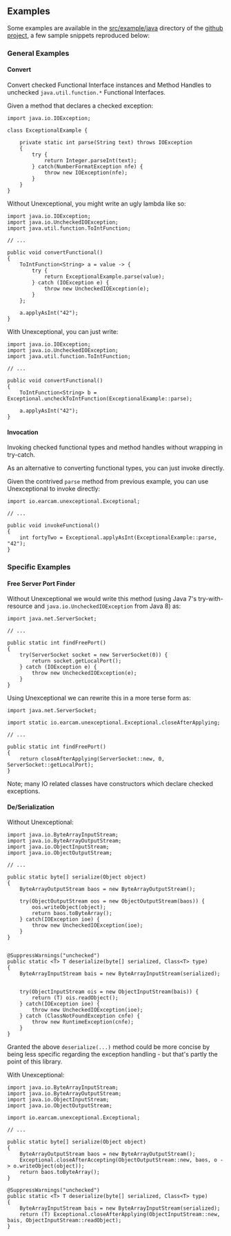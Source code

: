 ## Examples

Some examples are available in the [src/example/java][github-unexceptional-examples] directory of the [github project][github-unexceptional], a few sample snippets reproduced below:


### General Examples


#### Convert 

Convert checked Functional Interface instances and Method Handles to unchecked `java.util.function.*` Functional Interfaces.

Given a method that declares a checked exception:

	import java.io.IOException;
	
	class ExceptionalExample {
	
		private static int parse(String text) throws IOException
		{
			try {
				return Integer.parseInt(text);
			} catch(NumberFormatException nfe) {
				throw new IOException(nfe);
			}
		}
	}

Without <span class="color-highlight">Un</span>exceptional, you might write an ugly lambda like so:

	import java.io.IOException;
	import java.io.UncheckedIOException;
	import java.util.function.ToIntFunction;
	
	// ...
	
	public void convertFunctional()
	{
		ToIntFunction<String> a = value -> {
			try {
				return ExceptionalExample.parse(value);
			} catch (IOException e) {
				throw new UncheckedIOException(e);
			}
		};
		
		a.applyAsInt("42");
	}

With <span class="color-highlight">Un</span>exceptional, you can just write:

	import java.io.IOException;
	import java.io.UncheckedIOException;
	import java.util.function.ToIntFunction;
	
	// ...
	
	public void convertFunctional()
	{
		ToIntFunction<String> b = Exceptional.uncheckToIntFunction(ExceptionalExample::parse);
		
		a.applyAsInt("42");
	}


#### Invocation

Invoking checked functional types and method handles without wrapping in try-catch.

As an alternative to converting functional types, you can just invoke directly.  

Given the contrived `parse` method from previous example, you can use <span class="color-highlight">Un</span>exceptional to invoke directly:

	import io.earcam.unexceptional.Exceptional;
	
	// ...
	
	public void invokeFunctional()
	{
		int fortyTwo = Exceptional.applyAsInt(ExceptionalExample::parse, "42");
	}	


### Specific Examples

#### Free Server Port Finder

Without <span class="color-highlight">Un</span>exceptional we would write this method (using Java 7's try-with-resource and `java.io.UncheckedIOException` from Java 8) as:

	import java.net.ServerSocket;
	
	// ...
	
	public static int findFreePort()
	{
		try(ServerSocket socket = new ServerSocket(0)) {
			return socket.getLocalPort();
		} catch (IOException e) {
			throw new UncheckedIOException(e);
		}
	}

Using <span class="color-highlight">Un</span>exceptional we can rewrite this in a more terse form as:

	import java.net.ServerSocket;
	
	import static io.earcam.unexceptional.Exceptional.closeAfterApplying;
	
	// ...
	
	public static int findFreePort()
	{
		return closeAfterApplying(ServerSocket::new, 0, ServerSocket::getLocalPort);
	} 


Note; many IO related classes have constructors which declare checked exceptions.



#### De/Serialization

Without <span class="color-highlight">Un</span>exceptional:

	import java.io.ByteArrayInputStream;
	import java.io.ByteArrayOutputStream;
	import java.io.ObjectInputStream;
	import java.io.ObjectOutputStream;
	
	// ...
	
	public static byte[] serialize(Object object)
	{
		ByteArrayOutputStream baos = new ByteArrayOutputStream();
		
		try(ObjectOutputStream oos = new ObjectOutputStream(baos)) {
			oos.writeObject(object);
			return baos.toByteArray();
		} catch(IOException ioe) {
			throw new UncheckedIOException(ioe);
		}
	}
	
	
	@SuppressWarnings("unchecked")
	public static <T> T deserialize(byte[] serialized, Class<T> type)
	{
		ByteArrayInputStream bais = new ByteArrayInputStream(serialized);
		
		
		try(ObjectInputStream ois = new ObjectInputStream(bais)) {
			return (T) ois.readObject();
		} catch(IOException ioe) {
			throw new UncheckedIOException(ioe);
		} catch (ClassNotFoundException cnfe) {
			throw new RuntimeException(cnfe);
		}
	}

Granted the above `deserialize(...)` method could be more concise by being less specific 
regarding the exception handling - but that's partly the point of this library.

With <span class="color-highlight">Un</span>exceptional:


	import java.io.ByteArrayInputStream;
	import java.io.ByteArrayOutputStream;
	import java.io.ObjectInputStream;
	import java.io.ObjectOutputStream;
	
	import io.earcam.unexceptional.Exceptional;
	
	// ...
	
	public static byte[] serialize(Object object)
	{
		ByteArrayOutputStream baos = new ByteArrayOutputStream();
		Exceptional.closeAfterAccepting(ObjectOutputStream::new, baos, o -> o.writeObject(object));
		return baos.toByteArray();
	}
	
	@SuppressWarnings("unchecked")
	public static <T> T deserialize(byte[] serialized, Class<T> type)
	{
		ByteArrayInputStream bais = new ByteArrayInputStream(serialized);
		return (T) Exceptional.closeAfterApplying(ObjectInputStream::new, bais, ObjectInputStream::readObject);
	}



[github-unexceptional]: http://github.com/earcam/io.earcam.unexceptional/
[github-unexceptional-examples]: http://github.com/earcam/io.earcam.unexceptional/src/example/java